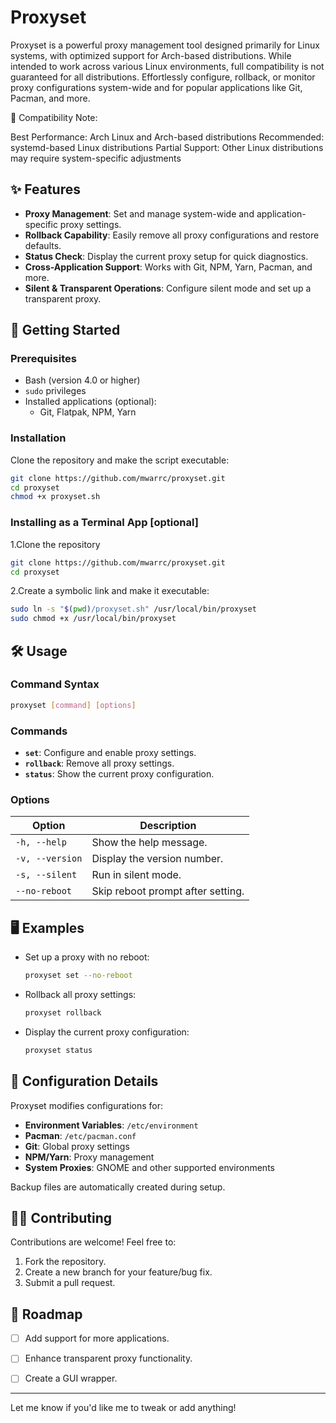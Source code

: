 
# Proxyset
Proxyset is a powerful proxy management tool designed primarily for Linux systems, with optimized support for Arch-based distributions. While intended to work across various Linux environments, full compatibility is not guaranteed for all distributions. Effortlessly configure, rollback, or monitor proxy configurations system-wide and for popular applications like Git, Pacman, and more.

🐧 Compatibility Note:

Best Performance: Arch Linux and Arch-based distributions
Recommended: systemd-based Linux distributions
Partial Support: Other Linux distributions may require system-specific adjustments

## ✨ Features
- **Proxy Management**: Set and manage system-wide and application-specific proxy settings.
- **Rollback Capability**: Easily remove all proxy configurations and restore defaults.
- **Status Check**: Display the current proxy setup for quick diagnostics.
- **Cross-Application Support**: Works with Git, NPM, Yarn, Pacman, and more.
- **Silent & Transparent Operations**: Configure silent mode and set up a transparent proxy.


## 🚀 Getting Started

### Prerequisites
- Bash (version 4.0 or higher)
- `sudo` privileges
- Installed applications (optional):
  - Git, Flatpak, NPM, Yarn

### Installation
Clone the repository and make the script executable:
```bash
git clone https://github.com/mwarrc/proxyset.git
cd proxyset
chmod +x proxyset.sh
```
### Installing as a Terminal App [optional]
1.Clone the repository
```bash
git clone https://github.com/mwarrc/proxyset.git
cd proxyset
```
2.Create a symbolic link and make it executable:
```bash
sudo ln -s "$(pwd)/proxyset.sh" /usr/local/bin/proxyset
sudo chmod +x /usr/local/bin/proxyset
```

## 🛠️ Usage

### Command Syntax
```bash
proxyset [command] [options]
```

### Commands
- **`set`**: Configure and enable proxy settings.
- **`rollback`**: Remove all proxy settings.
- **`status`**: Show the current proxy configuration.

### Options
| Option        | Description                      |
|---------------|----------------------------------|
| `-h, --help`  | Show the help message.          |
| `-v, --version` | Display the version number.     |
| `-s, --silent` | Run in silent mode.             |
| `--no-reboot` | Skip reboot prompt after setting.|


## 🖥️ Examples

- Set up a proxy with no reboot:
  ```bash
  proxyset set --no-reboot
  ```
- Rollback all proxy settings:
  ```bash
  proxyset rollback
  ```
- Display the current proxy configuration:
  ```bash
  proxyset status
  ```


## 📂 Configuration Details
Proxyset modifies configurations for:
- **Environment Variables**: `/etc/environment`
- **Pacman**: `/etc/pacman.conf`
- **Git**: Global proxy settings
- **NPM/Yarn**: Proxy management
- **System Proxies**: GNOME and other supported environments

Backup files are automatically created during setup.


## 🧑‍💻 Contributing
Contributions are welcome! Feel free to:
1. Fork the repository.
2. Create a new branch for your feature/bug fix.
3. Submit a pull request.



## 🎯 Roadmap
- [ ] Add support for more applications.
- [ ] Enhance transparent proxy functionality.
- [ ] Create a GUI wrapper.



---

Let me know if you'd like me to tweak or add anything!

